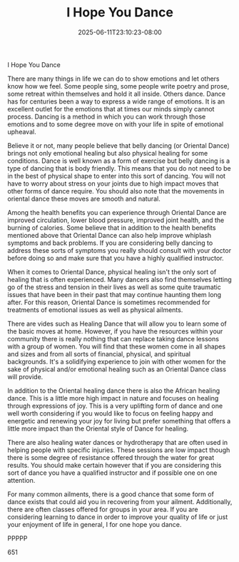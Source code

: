 ﻿---
title: "I Hope You Dance"
date: 2025-06-11T23:10:23-08:00
description: "TXT Tips for Web Success"
featured_image: "/images/TXT.jpg"
tags: ["TXT"]
---

I Hope You Dance

There are many things in life we can do to show emotions and let others know how we feel. Some people sing, some people write poetry and prose, some retreat within themselves and hold it all inside. Others dance. Dance has for centuries been a way to express a wide range of emotions. It is an excellent outlet for the emotions that at times our minds simply cannot process. Dancing is a method in which you can work through those emotions and to some degree move on with your life in spite of emotional upheaval.

Believe it or not, many people believe that belly dancing (or Oriental Dance) brings not only emotional healing but also physical healing for some conditions. Dance is well known as a form of exercise but belly dancing is a type of dancing that is body friendly. This means that you do not need to be in the best of physical shape to enter into this sort of dancing. You will not have to worry about stress on your joints due to high impact moves that other forms of dance require. You should also note that the movements in oriental dance these moves are smooth and natural.

Among the health benefits you can experience through Oriental Dance are improved circulation, lower blood pressure, improved joint health, and the burning of calories. Some believe that in addition to the health  benefits mentioned above that Oriental Dance can also help improve whiplash symptoms and back problems. If you are considering belly dancing to address these sorts of symptoms you really should consult with your doctor before doing so and make sure that you have a highly qualified instructor. 

When it comes to Oriental Dance, physical healing isn't the only sort of healing that is often experienced. Many dancers also find themselves letting go of the stress and tension in their lives as well as some quite traumatic issues that have been in their past that may continue haunting them long after. For this reason, Oriental Dance is sometimes recommended for treatments of emotional issues as well as physical ailments. 

There are vides such as Healing Dance that will allow you to learn some of the basic moves at home. However, if you have the resources within your community there is really nothing that can replace taking dance lessons with a group of women. You will find that these women come in all shapes and sizes and from all sorts of financial, physical, and spiritual backgrounds. It's a solidifying experience to join with other women for the sake of physical and/or emotional healing such as an Oriental Dance class will provide.

In addition to the Oriental healing dance there is also the African healing dance. This is a little more high impact in nature and focuses on healing through expressions of joy. This is a very uplifting form of dance and one well worth considering if you would like to focus on feeling happy and energetic and renewing your joy for living but prefer something that offers a little more impact than the Oriental style of Dance for healing. 

There are also healing water dances or hydrotherapy that are often used in helping people with specific injuries. These sessions are low impact though there is some degree of resistance offered through the water for great results. You should make certain however that if you are considering this sort of dance you have a qualified instructor and if possible one on one attention. 

For many common ailments, there is a good chance that some form of dance exists that could aid you in recovering from your ailment. Additionally, there are often classes offered for groups in your area. If you are considering learning to dance in order to improve your quality of life or just your enjoyment of life in general, I for one hope you dance. 

PPPPP

651

